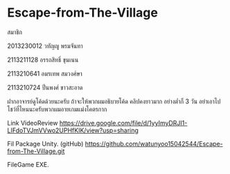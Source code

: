 # Escape-from-The-Village

สมาชิก

2013230012 วทัญญู พรมจันทา

2113211128 อรรถสิทธิ์ ขุนเนน

2113210641 อมรเทพ สมวงศ์ษา

2113210724 ปิ่นพงศ์ ขาวสะอาด

ฝากอาจารย์ดูโค้ดด้วยนะครับ ถ้าจะให้พวกผมอธิบายโค้ด คลิปคงยาวมาก อย่างต่ำก็ 3 วัน 
อย่าเอาไปโชว์ที่ไหนนะครับพวกผมอายเกมแม่งโคตรกาก


Link VideoReview
https://drive.google.com/file/d/1yyImyDRJI1-LIFdoTVJmVVwo2UPHfKIK/view?usp=sharing

Fil Package Unity. (gitHub)
https://github.com/watunyoo15042544/Escape-from-The-Village.git

FileGame EXE.




